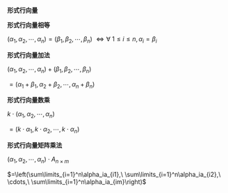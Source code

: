 **形式行向量**  
  
**形式行向量相等**  
  
$(\alpha_1,\alpha_2,\cdots,\alpha_n)=(\beta_1,\beta_2,\cdots,\beta_n)$  $\Leftrightarrow\forall\ 1\le i\le n,\alpha_i=\beta_i$  
  
**形式行向量加法**  
  
$(\alpha_1,\alpha_2,\cdots,\alpha_n)+(\beta_1,\beta_2,\cdots,\beta_n)$  
  
$=(\alpha_1+\beta_1,\alpha_2+\beta_2,\cdots,\alpha_n+\beta_n)$  
  
**形式行向量数乘**  
  
$k\cdot(\alpha_1,\alpha_2,\cdots,\alpha_n)$  
  
$=(k\cdot\alpha_1,k\cdot\alpha_2,\cdots,k\cdot\alpha_n)$  
  
**形式行向量矩阵乘法**  
  
$(\alpha_1,\alpha_2,\cdots,\alpha_n)\cdot A_{n\times m}$  
  
$=\left(\sum\limits_{i=1}^n\alpha_ia_{i1},\ \sum\limits_{i=1}^n\alpha_ia_{i2},\ \cdots,\ \sum\limits_{i=1}^n\alpha_ia_{im}\right)$  
  
  
  
  
  
  
  
